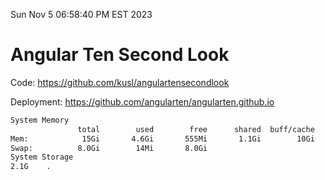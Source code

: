 Sun Nov  5 06:58:40 PM EST 2023

# Angular Ten Second Look

Code: https://github.com/kusl/angulartensecondlook

Deployment: https://github.com/angularten/angularten.github.io

```bash
System Memory
               total        used        free      shared  buff/cache   available
Mem:            15Gi       4.6Gi       555Mi       1.1Gi        10Gi       9.2Gi
Swap:          8.0Gi        14Mi       8.0Gi
System Storage
2.1G	.
```
```bash
